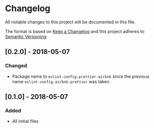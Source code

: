 # Changelog

All notable changes to this project will be documented in this file.

The format is based on [Keep a Changelog](http://keepachangelog.com/en/1.0.0/)
and this project adheres to [Semantic Versioning](http://semver.org/spec/v2.0.0.html).

<!--
  The bumpr comment below is there to allow the bumpr project to automatically maintain this CHANGELOG, using PR
  descriptions. Please do not remove it, as this will break continuous integration.
-->

<!-- bumpr -->

## [0.2.0] - 2018-05-07
### Changed
- Package name to `eslint-config-prettier-airbnb` since the previous name `eslint-config-airbnb-prettier` was taken.

## [0.1.0] - 2018-05-07
### Added
- All initial files
